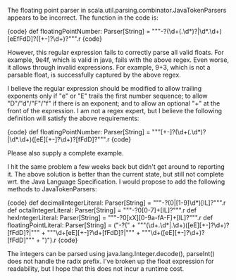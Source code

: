 The floating point parser in scala.util.parsing.combinator.JavaTokenParsers appears to be incorrect.  The function in the code is:


{code}
def floatingPointNumber: Parser[String] = 
    """-?(\d+(\.\d*)?|\d*\.\d+)[eEfFdD]?([+-]?\d+)?""".r
{code}

However, this regular expression fails to correctly parse all valid floats.  For example, 9e4f, which is valid in java, fails with the above regex.  Even worse, it allows through invalid expressions.  For example, 9+3, which is not a parsable float, is successfully captured by the above regex.  

I believe the regular expression should be modified to allow trailing exponents only if "e" or "E" trails the first number sequence; to allow "D"/"d"/"F"/"f" if there is an exponent; and to allow an optional "+" at the front of the expression.  I am not a regex expert, but I believe the following definition will satisfy the above requirements:

{code}
def floatingPointNumber: Parser[String] =
    """[+-]?(\d+(\.\d*)?|\d*\.\d+)([eE][+-]?\d+)?[fFdD]?""".r
{code}


Please also supply a complete example.

I hit the same problem a few weeks back but didn't get around to reporting it. The above solution is better than the current state, but still not complete wrt. the Java Language Specification. I would propose to add the following methods to JavaTokenParsers:

{code}
    def decimalIntegerLiteral: Parser[String] =
      """-?(0|[1-9]\d*)[lL]?""".r
    def octalIntegerLiteral: Parser[String] =
      """-?0[0-7]+[lL]?""".r
    def hexIntegerLiteral: Parser[String] =
      """-?0[xX][0-9a-fA-F]+[lL]?""".r
    def floatingPointLiteral: Parser[String] =
      ("-?(" +
      """(\d+\.\d*|\.\d+)([eE][+-]?\d+)?[fFdD]?|""" +
      """\d+[eE][+-]?\d+[fFdD]?|""" +
      """\d+([eE][+-]?\d+)?[fFdD]""" +
      ")").r
{code}

The integers can be parsed using java.lang.Integer.decode(), parseInt() does not handle the radix prefix. I've broken up the float expression for readability, but I hope that this does not incur a runtime cost.
